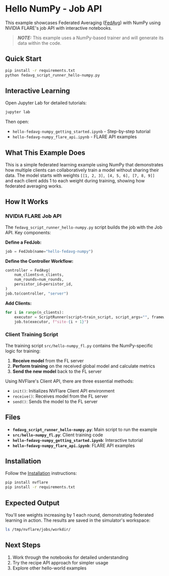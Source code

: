 # Hello NumPy - Job API

This example showcases Federated Averaging ([FedAvg](https://arxiv.org/abs/1602.05629)) with NumPy using NVIDIA FLARE's job API with interactive notebooks.

> **_NOTE:_** This example uses a NumPy-based trainer and will generate its data within the code.

## Quick Start

```bash
pip install -r requirements.txt
python fedavg_script_runner_hello-numpy.py
```

## Interactive Learning

Open Jupyter Lab for detailed tutorials:

```bash
jupyter lab
```

Then open:
- `hello-fedavg-numpy_getting_started.ipynb` - Step-by-step tutorial
- `hello-fedavg-numpy_flare_api.ipynb` - FLARE API examples

## What This Example Does

This is a simple federated learning example using NumPy that demonstrates how multiple clients can collaboratively train a model without sharing their data. The model starts with weights `[[1, 2, 3], [4, 5, 6], [7, 8, 9]]` and each client adds 1 to each weight during training, showing how federated averaging works.

## How It Works

### NVIDIA FLARE Job API

The `fedavg_script_runner_hello-numpy.py` script builds the job with the Job API. Key components:

**Define a FedJob:**
```python
job = FedJob(name="hello-fedavg-numpy")
```

**Define the Controller Workflow:**
```python
controller = FedAvg(
    num_clients=n_clients,
    num_rounds=num_rounds,
    persistor_id=persistor_id,
)
job.to(controller, "server")
```

**Add Clients:**
```python
for i in range(n_clients):
    executor = ScriptRunner(script=train_script, script_args="", framework=FrameworkType.NUMPY)
    job.to(executor, f"site-{i + 1}")
```

### Client Training Script

The training script `src/hello-numpy_fl.py` contains the NumPy-specific logic for training:

1. **Receive model** from the FL server
2. **Perform training** on the received global model and calculate metrics
3. **Send the new model** back to the FL server

Using NVFlare's Client API, there are three essential methods:
- `init()`: Initializes NVFlare Client API environment
- `receive()`: Receives model from the FL server
- `send()`: Sends the model to the FL server

## Files

- **`fedavg_script_runner_hello-numpy.py`**: Main script to run the example
- **`src/hello-numpy_fl.py`**: Client training code
- **`hello-fedavg-numpy_getting_started.ipynb`**: Interactive tutorial
- **`hello-fedavg-numpy_flare_api.ipynb`**: FLARE API examples

## Installation

Follow the [Installation](../../getting_started/README.md) instructions:

```bash
pip install nvflare
pip install -r requirements.txt
```

## Expected Output

You'll see weights increasing by 1 each round, demonstrating federated learning in action. The results are saved in the simulator's workspace:

```bash
ls /tmp/nvflare/jobs/workdir/
```

## Next Steps

1. Work through the notebooks for detailed understanding
2. Try the recipe API approach for simpler usage
3. Explore other hello-world examples
